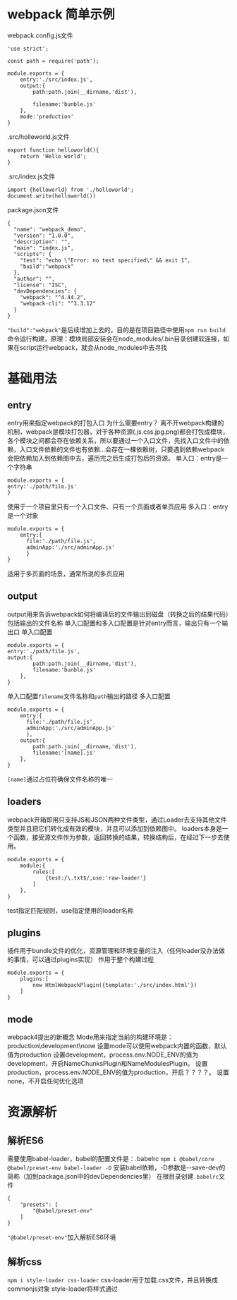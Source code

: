 # webpack 简单示例
webpack.config.js文件
```
'use strict';

const path = require('path');

module.exports = {
    entry:'./src/index.js',
    output:{
        path:path.join(__dirname,'dist'),

        filename:'bunble.js'
    },
    mode:'production'
}
```
.src/holleworld.js文件
```
export function helloworld(){
    return 'Hello world';
}
```
.src/index.js文件
```
import {helloworld} from './holleworld';
document.write(helloworld())
```
package.json文件
```
{
  "name": "webpack_demo",
  "version": "1.0.0",
  "description": "",
  "main": "index.js",
  "scripts": {
    "test": "echo \"Error: no test specified\" && exit 1",
    "build":"webpack"
  },
  "author": "",
  "license": "ISC",
  "devDependencies": {
    "webpack": "^4.44.2",
    "webpack-cli": "^3.3.12"
  }
}
```
`"build":"webpack"`是后续增加上去的，目的是在项目路径中使用`npm run build`命令运行构建，原理：模块局部安装会在node_modules/.bin目录创建软连接，如果在script运行webpack，就会从node_modules中去寻找

# 基础用法
## entry
entry用来指定webpack的打包入口
为什么需要entry？
离不开webpack构建的机制，webpack是模块打包器，对于各种资源(.js\.css\.jpg\.png)都会打包成模块，各个模块之间都会存在依赖关系，所以要通过一个入口文件，先找入口文件中的依赖，入口文件依赖的文件也有依赖...会存在一棵依赖树，只要遇到依赖webpack会把依赖加入到依赖图中去，遍历完之后生成打包后的资源。
单入口：entry是一个字符串
```
module.exports = {
entry:'./path/file.js'
}
```
使用于一个项目里只有一个入口文件、只有一个页面或者单页应用
多入口：entry是一个对象
```
module.exports = {
    entry:{
      file:'./path/file.js',
      adminApp:'./src/adminApp.js'
      }
}
```
适用于多页面的场景，通常所说的多页应用
## output
output用来告诉webpack如何将编译后的文件输出到磁盘（转换之后的结果代码）包括输出的文件名称
单入口配置和多入口配置是针对entry而言，输出只有一个输出口
单入口配置
```
module.exports = {
entry:'./path/file.js',
output:{
        path:path.join(__dirname,'dist'),
        filename:'bunble.js'
    },
}
```
单入口配置`filename`文件名称和`path`输出的路径
多入口配置
```
module.exports = {
    entry:{
      file:'./path/file.js',
      adminApp:'./src/adminApp.js'
      },
    output:{
        path:path.join(__dirname,'dist'),
        filename:'[name].js'
    },
}
```
`[name]`通过占位符确保文件名称的唯一
## loaders
webpack开箱即用只支持JS和JSON两种文件类型，通过Loader去支持其他文件类型并且把它们转化成有效的模块，并且可以添加到依赖图中。
loaders本身是一个函数，接受源文件作为参数，返回转换的结果，转换结构后，在经过下一步去使用。
```
module.exports = {
    module:{
        rules:[
            {test:/\.txt$/,use:'raw-loader'}
        ]
    },
}
```
test指定匹配规则，use指定使用的loader名称
## plugins
插件用于bundle文件的优化，资源管理和环境变量的注入（任何loader没办法做的事情，可以通过plugins实现）
作用于整个构建过程
```
module.exports = {
    plugins:[
        new HtmlWebpackPlugin({template:'./src/index.html'})
    ]
}
```
## mode
webpack4提出的新概念
Mode用来指定当前的构建环境是：production\development\none
设置mode可以使用webpack内置的函数，默认值为production
设置development，process.env.NODE_ENV的值为development，开启NameChunksPlugin和NameModulesPlugin。
设置production，process.env.NODE_ENV的值为production，开启？？？？。
设置none，不开启任何优化选项

# 资源解析
## 解析ES6
需要使用babel-loader，babel的配置文件是：.babelrc
`npm i @babel/core @babel/preset-env babel-loader -D`
安装babel依赖，-D参数是--save-dev的简称（加到package.json中的devDependencies里）
在根目录创建`.babelrc`文件
```
{
    "presets": [
        "@babel/preset-env"
    ]
}
```
`"@babel/preset-env"`加入解析ES6环境
## 解析css
`npm i style-loader css-loader`
css-loader用于加载.css文件，并且转换成commonjs对象
style-loader将样式通过<style>标签插入到head中
```
module.exports = {
    module:{
        rules:[
            {test:/.js$/,use:'babel-loader'},
            {test:/.css$/,use:[
                'style-loader',
                'css-loader'
            ]}
        ]
    },
}
```
rules是链式调用，则从又向左调用，这样写会先调用css-loader解析css，再将解析好的css传递给style-loader
